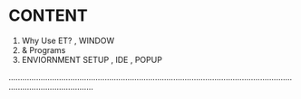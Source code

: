 # CONTENT

1. Why Use ET? , WINDOW
2. & Programs
3. ENVIORNMENT SETUP , IDE , POPUP


.................................................................................................................................................................
